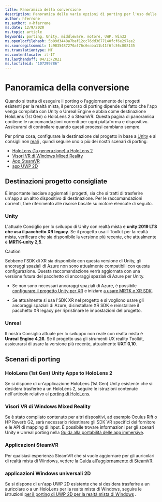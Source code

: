 ```yaml
---
title: Panoramica della conversione
description: Panoramica delle varie opzioni di porting per l'uso delle applicazioni esistenti per la realtà mista per HoloLens e VR.
author: hferrone
ms.author: v-hferrone
ms.date: 12/9/2020
ms.topic: article
keywords: porting, Unity, middleware, motore, UWP, Win32
ms.openlocfilehash: 5b89d3448a7baf12cc76dd3677140fcf6e297ee2
ms.sourcegitcommit: 1c9035487270af76c6eaba11b11f6fc56c008135
ms.translationtype: MT
ms.contentlocale: it-IT
ms.lasthandoff: 04/13/2021
ms.locfileid: "107299786"
---
```

# <a name="porting-overview"></a>Panoramica della conversione

Quando si tratta di eseguire il porting o l'aggiornamento dei progetti esistenti per la realtà mista, il percorso di porting dipende dal fatto che l'app venga compilata con Unity o Unreal Engine e abbia come destinazione HoloLens (1st Gen) o HoloLens 2 o SteamVR. Questa pagina di panoramica contiene le raccomandazioni correnti per ogni piattaforma e dispositivo. Assicurarsi di controllare quando questi processi cambiano sempre.

Per prima cosa, configurare la destinazione del progetto in base a [Unity](#unity) e ai consigli non [reali](#unreal) , quindi seguire uno o più dei nostri scenari di porting:

- [HoloLens (1a generazione) a HoloLens 2](#hololens-1st-gen-unity-apps-to-hololens-2)
- [Visori VR di Windows Mixed Reality](#windows-mixed-reality-headsets)
- [App SteamVR](#steamvr-applications)
- [app UWP 2D](#2d-universal-windows-applications)

## <a name="recommended-project-targets"></a>Destinazioni progetto consigliate

È importante lasciare aggiornati i progetti, sia che si tratti di trasferire un'app a un altro dispositivo di destinazione. Per le raccomandazioni correnti, fare riferimento alle risorse basate su motore elencate di seguito.

### <a name="unity"></a>Unity

L'attuale Consiglio per lo sviluppo di Unity con realtà mista è **unity 2019 LTS che usa il pacchetto XR legacy**. Se il progetto usa il Toolkit per la realtà mista, verificare che sia disponibile la versione più recente, che attualmente è **MRTK-unity 2,5**.

> [!CAUTION]
> Sebbene l'SDK di XR sia disponibile con questa versione di Unity, gli ancoraggi spaziali di Azure non sono attualmente compatibili con questa configurazione. Questa raccomandazione verrà aggiornata con una versione futura del pacchetto di ancoraggi spaziali di Azure per Unity.
> 
> * Se non sono necessari ancoraggi spaziali di Azure, è possibile [configurare il progetto Unity per XR](https://docs.unity3d.com/Manual/configuring-project-for-xr.html) e iniziare [a usare MRTK e XR SDK](https://docs.microsoft.com/windows/mixed-reality/mrtk-unity/configuration/getting-started-with-mrtk-and-xrsdk).
> 
> * Se attualmente si usa l'SDK XR nel progetto e si vogliono usare gli ancoraggi spaziali di Azure, disinstallare XR SDK e reinstallare il pacchetto XR legacy per ripristinare le impostazioni del progetto.

### <a name="unreal"></a>Unreal

Il nostro Consiglio attuale per lo sviluppo non reale con realtà mista è **Unreal Engine 4,26**. Se il progetto usa gli strumenti UX reality Toolkit, assicurarsi di usare la versione più recente, attualmente **UXT 0,10**.

## <a name="porting-scenarios"></a>Scenari di porting

### <a name="hololens-1st-gen-unity-apps-to-hololens-2"></a>HoloLens (1st Gen) Unity Apps to HoloLens 2

Se si dispone di un'applicazione HoloLens (1st Gen) Unity esistente che si desidera trasferire a un HoloLens 2, seguire le istruzioni contenute nell'articolo relativo al [porting di HoloLens](./porting-hl1-hl2.md).

### <a name="windows-mixed-reality-headsets"></a>Visori VR di Windows Mixed Reality

Se è stato compilato contenuto per altri dispositivi, ad esempio Oculus Rift o HP Reverb G2, sarà necessario ridestinare gli SDK VR specifici del fornitore e le API di mapping di input. È possibile trovare informazioni per gli scenari Unity e Unreal porting nella [Guida alla portabilità delle app immersive](porting-guides.md).

### <a name="steamvr-applications"></a>Applicazioni SteamVR

Per qualsiasi esperienza SteamVR che si vuole aggiornare per gli auricolari di realtà mista di Windows, vedere la [Guida all'aggiornamento di SteamVR](updating-your-steamvr-application-for-windows-mixed-reality.md).

### <a name="2d-universal-windows-applications"></a>applicazioni Windows universali 2D

Se si dispone di un'app UWP 2D esistente che si desidera trasferire a un auricolare o a un HoloLens per la realtà mista di Windows, seguire le istruzioni [per il porting di UWP 2D per la realtà mista di Windows](building-2d-apps.md) .